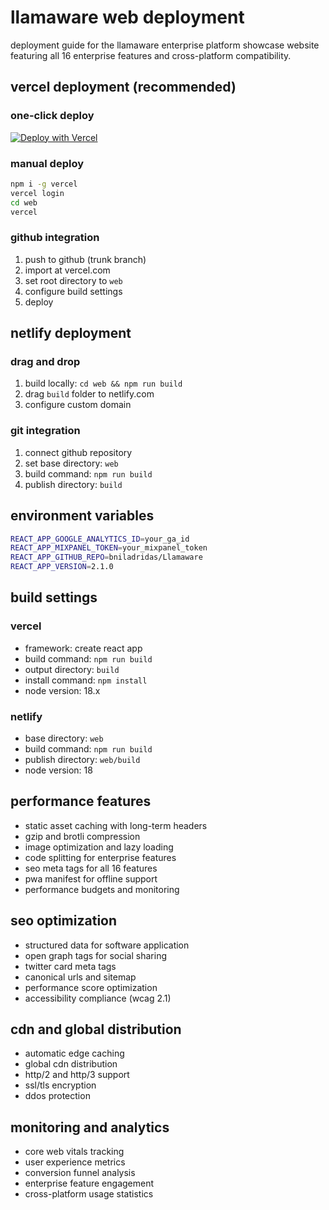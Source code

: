 # llamaware web deployment

deployment guide for the llamaware enterprise platform showcase website featuring all 16 enterprise features and cross-platform compatibility.

## vercel deployment (recommended)

### one-click deploy
[![Deploy with Vercel](https://vercel.com/button)](https://vercel.com/new/clone?repository-url=https://github.com/bniladridas/Llamaware/tree/trunk/web)

### manual deploy
```bash
npm i -g vercel
vercel login
cd web
vercel
```

### github integration
1. push to github (trunk branch)
2. import at vercel.com
3. set root directory to `web`
4. configure build settings
5. deploy

## netlify deployment

### drag and drop
1. build locally: `cd web && npm run build`
2. drag `build` folder to netlify.com
3. configure custom domain

### git integration
1. connect github repository
2. set base directory: `web`
3. build command: `npm run build`
4. publish directory: `build`

## environment variables
```bash
REACT_APP_GOOGLE_ANALYTICS_ID=your_ga_id
REACT_APP_MIXPANEL_TOKEN=your_mixpanel_token
REACT_APP_GITHUB_REPO=bniladridas/Llamaware
REACT_APP_VERSION=2.1.0
```

## build settings

### vercel
- framework: create react app
- build command: `npm run build`
- output directory: `build`
- install command: `npm install`
- node version: 18.x

### netlify
- base directory: `web`
- build command: `npm run build`
- publish directory: `web/build`
- node version: 18

## performance features
- static asset caching with long-term headers
- gzip and brotli compression
- image optimization and lazy loading
- code splitting for enterprise features
- seo meta tags for all 16 features
- pwa manifest for offline support
- performance budgets and monitoring

## seo optimization
- structured data for software application
- open graph tags for social sharing
- twitter card meta tags
- canonical urls and sitemap
- performance score optimization
- accessibility compliance (wcag 2.1)

## cdn and global distribution
- automatic edge caching
- global cdn distribution
- http/2 and http/3 support
- ssl/tls encryption
- ddos protection

## monitoring and analytics
- core web vitals tracking
- user experience metrics
- conversion funnel analysis
- enterprise feature engagement
- cross-platform usage statistics